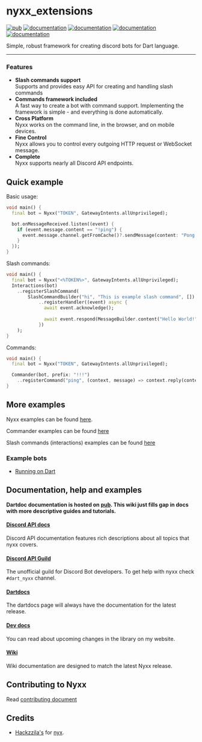 # nyxx_extensions

[![pub](https://img.shields.io/pub/v/nyxx.svg)](https://pub.dartlang.org/packages/nyxx)
[![documentation](https://img.shields.io/badge/Documentation-nyxx-yellow.svg)](https://www.dartdocs.org/documentation/nyxx/latest/)
[![documentation](https://img.shields.io/badge/Documentation-nyxx.commander-yellow.svg)](https://www.dartdocs.org/documentation/nyxx.commander/latest/)
[![documentation](https://img.shields.io/badge/Documentation-nyxx.interactions-yellow.svg)](https://www.dartdocs.org/documentation/nyxx.interactions/latest/)
[![documentation](https://img.shields.io/badge/Documentation-nyxx.extentions-yellow.svg)](https://www.dartdocs.org/documentation/nyxx.extensions/latest/)

Simple, robust framework for creating discord bots for Dart language.

<hr />

### Features

- **Slash commands support** <br>
  Supports and provides easy API for creating and handling slash commands
- **Commands framework included** <br>
  A fast way to create a bot with command support. Implementing the framework is simple - and everything is done automatically.
- **Cross Platform** <br>
  Nyxx works on the command line, in the browser, and on mobile devices.
- **Fine Control** <br>
  Nyxx allows you to control every outgoing HTTP request or WebSocket message.
- **Complete** <br>
  Nyxx supports nearly all Discord API endpoints.


## Quick example

Basic usage:
```dart
void main() {
  final bot = Nyxx("TOKEN", GatewayIntents.allUnprivileged);

  bot.onMessageReceived.listen((event) {
    if (event.message.content == "!ping") {
      event.message.channel.getFromCache()?.sendMessage(content: "Pong!");
    }
  });
}
```

Slash commands:
```dart
void main() {
  final bot = Nyxx("<%TOKEN%>", GatewayIntents.allUnprivileged);
  Interactions(bot)
    ..registerSlashCommand(
        SlashCommandBuilder("hi", "This is example slash command", [])
            ..registerHandler((event) async {
              await event.acknowledge();
              
              await event.respond(MessageBuilder.content("Hello World!"));
            })
    );
}
```

Commands:
```dart
void main() {
  final bot = Nyxx("TOKEN", GatewayIntents.allUnprivileged);

  Commander(bot, prefix: "!!!")
    ..registerCommand("ping", (context, message) => context.reply(content: "Pong!"));
}
```

## More examples

Nyxx examples can be found [here](https://github.com/l7ssha/nyxx/tree/dev/nyxx/example).

Commander examples can be found [here](https://github.com/l7ssha/nyxx/tree/dev/nyxx.commander/example)

Slash commands (interactions) examples can be found [here](https://github.com/l7ssha/nyxx/tree/dev/nyxx.interactions/example)

### Example bots
- [Running on Dart](https://github.com/l7ssha/running_on_dart)

## Documentation, help and examples

**Dartdoc documentation is hosted on [pub](https://www.dartdocs.org/documentation/nyxx/latest/).
This wiki just fills gap in docs with more descriptive guides and tutorials.**

#### [Discord API docs](https://discordapp.com/developers/docs/intro)
Discord API documentation features rich descriptions about all topics that nyxx covers.

#### [Discord API Guild](https://discord.gg/discord-api)
The unofficial guild for Discord Bot developers. To get help with nyxx check `#dart_nyxx` channel.

#### [Dartdocs](https://www.dartdocs.org/documentation/nyxx/latest/)
The dartdocs page will always have the documentation for the latest release.

#### [Dev docs](https://nyxx.l7ssha.xyz)
You can read about upcoming changes in the library on my website.

#### [Wiki](https://github.com/l7ssha/nyxx/wiki)
Wiki documentation are designed to match the latest Nyxx release.

## Contributing to Nyxx

Read [contributing document](https://github.com/l7ssha/nyxx/blob/development/CONTRIBUTING.md)

## Credits

* [Hackzzila's](https://github.com/Hackzzila) for [nyx](https://github.com/Hackzzila/nyx).
